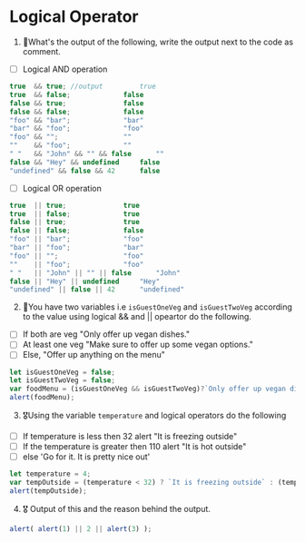 # Logical Operator

1. 🥇What's the output of the following, write the output next to the code as comment.

* [ ] Logical AND operation

```js
true  && true; //output 		true
true  && false;				false
false && true;				false
false && false;				false
"foo" && "bar";				"bar"
"bar" && "foo";				"foo"
"foo" && "";				""
""    && "foo";				""
" "   && "John" && "" && false		""
false && "Hey" && undefined		false
"undefined" && false && 42		false
```

* [ ] Logical OR operation
```js
true  || true;				true
true  || false;				true
false || true;				true
false || false;				false
"foo" || "bar";				"foo"
"bar" || "foo";				"bar"
"foo" || "";				"foo"
""    || "foo";				"foo"
" "   || "John" || "" || false		"John"
false || "Hey" || undefined		"Hey"
"undefined" || false || 42		"undefined"
```

2. 🥈You have two variables i.e `isGuestOneVeg` and  `isGuestTwoVeg` according to the value using logical && and || opeartor do the following.

* [ ] If both are veg "Only offer up vegan dishes."
* [ ] At least one veg  "Make sure to offer up some vegan options."
* [ ] Else, "Offer up anything on the menu"

```js
let isGuestOneVeg = false;
let isGuestTwoVeg = false;
var foodMenu = (isGuestOneVeg && isGuestTwoVeg)?`Only offer up vegan dishes`:(isGuestOneVeg || isGuestTwoVeg)?`Make sure to offer up some vegan options`:`Offer up anything on the menu`;
alert(foodMenu);

```

3. 🎖Using the variable `temperature` and logical operators do the following
* [ ] If temperature is less then 32 alert "It is freezing outside"
* [ ] If the temperature is greater then 110 alert "It is hot outside"
* [ ] else 'Go for it. It is pretty nice out'
```js
let temperature = 4;
var tempOutside = (temperature < 32) ? `It is freezing outside` : (temperature >110)?`It is hot outside` : `Go for it. It is pretty nice out`;
alert(tempOutside);

```

4. 🎖 Output of this and the reason behind the output.
```js
alert( alert(1) || 2 || alert(3) );





```